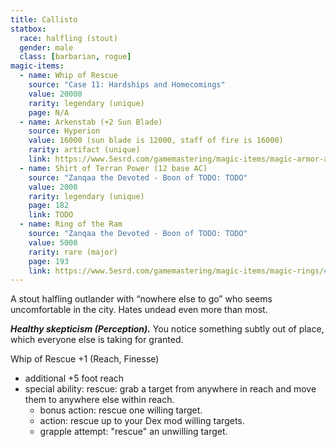 ```yaml
---
title: Callisto
statbox:
  race: halfling (stout)
  gender: male
  class: [barbarian, rogue]
magic-items:
  - name: Whip of Rescue
    source: "Case 11: Hardships and Homecomings"
    value: 20000
    rarity: legendary (unique)
    page: N/A
  - name: Arkenstab (+2 Sun Blade)
    source: Hyperion
    value: 16000 (sun blade is 12000, staff of fire is 16000)
    rarity: artifact (unique)
    link: https://www.5esrd.com/gamemastering/magic-items/magic-armor-and-weapons/#Sun_Blade
  - name: Shirt of Terran Power (12 base AC)
    source: "Zanqaa the Devoted - Boon of TODO: TODO"
    value: 2000
    rarity: legendary (unique)
    page: 182
    link: TODO
  - name: Ring of the Ram
    source: "Zanqaa the Devoted - Boon of TODO: TODO"
    value: 5000
    rarity: rare (major)
    page: 193
    link: https://www.5esrd.com/gamemastering/magic-items/magic-rings/#Ring_of_the_Ram
---
```


A stout halfling outlander with “nowhere else to go” who seems uncomfortable in the city. Hates undead even more than most.

***Healthy skepticism (Perception).*** You notice something subtly out of place, which everyone else is taking for granted.

Whip of Rescue +1 (Reach, Finesse)
* additional +5 foot reach
* special ability: rescue: grab a target from anywhere in reach and move them to anywhere else within reach.
  * bonus action: rescue one willing target.
  * action: rescue up to your Dex mod willing targets.
  * grapple attempt: "rescue" an unwilling target.
